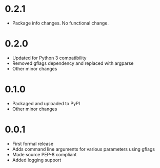 # 0.2.1
- Package info changes. No functional change.

# 0.2.0
- Updated for Python 3 compatibility
- Removed gflags dependency and replaced with argparse
- Other minor changes

# 0.1.0
- Packaged and uploaded to PyPI
- Other minor changes

# 0.0.1
- First formal release
- Adds command line arguments for various parameters using gflags
- Made source PEP-8 compliant
- Added logging support
